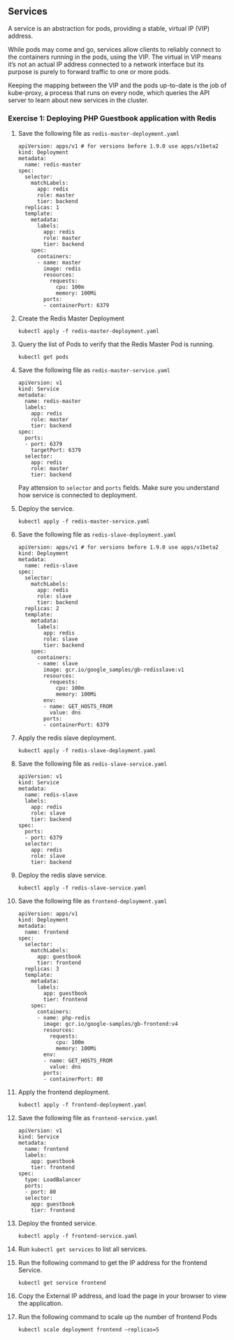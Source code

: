 ## Services

A service is an abstraction for pods, providing a stable, virtual IP (VIP) address.

While pods may come and go, services allow clients to reliably connect to the containers running in the pods, using the VIP. The virtual in VIP means it’s not an actual IP address connected to a network interface but its purpose is purely to forward traffic to one or more pods.

Keeping the mapping between the VIP and the pods up-to-date is the job of kube-proxy, a process that runs on every node, which queries the API server to learn about new services in the cluster.

### Exercise 1: Deploying PHP Guestbook application with Redis

1. Save the following file as `redis-master-deployment.yaml`
    ```
    apiVersion: apps/v1 # for versions before 1.9.0 use apps/v1beta2
    kind: Deployment
    metadata:
      name: redis-master
    spec:
      selector:
        matchLabels:
          app: redis
          role: master
          tier: backend
      replicas: 1
      template:
        metadata:
          labels:
            app: redis
            role: master
            tier: backend
        spec:
          containers:
          - name: master
            image: redis
            resources:
              requests:
                cpu: 100m
                memory: 100Mi
            ports:
            - containerPort: 6379
    ```

1. Create the Redis Master Deployment
    ```
    kubectl apply -f redis-master-deployment.yaml
    ```

1. Query the list of Pods to verify that the Redis Master Pod is running.
    ```
    kubectl get pods
    ```

1. Save the following file as `redis-master-service.yaml` 
    ```
    apiVersion: v1
    kind: Service
    metadata:
      name: redis-master
      labels:
        app: redis
        role: master
        tier: backend
    spec:
      ports:
      - port: 6379
        targetPort: 6379
      selector:
        app: redis
        role: master
        tier: backend
    ```
    Pay attension to `selector` and `ports` fields. Make sure you understand how service is connected to deployment. 

1. Deploy the service.
    ```
    kubectl apply -f redis-master-service.yaml
    ```

1. Save the following file as `redis-slave-deployment.yaml`
    ```
    apiVersion: apps/v1 # for versions before 1.9.0 use apps/v1beta2
    kind: Deployment
    metadata:
      name: redis-slave
    spec:
      selector:
        matchLabels:
          app: redis
          role: slave
          tier: backend
      replicas: 2
      template:
        metadata:
          labels:
            app: redis
            role: slave
            tier: backend
        spec:
          containers:
          - name: slave
            image: gcr.io/google_samples/gb-redisslave:v1
            resources:
              requests:
                cpu: 100m
                memory: 100Mi
            env:
            - name: GET_HOSTS_FROM
              value: dns
            ports:
            - containerPort: 6379
    ```

1. Apply the redis slave deployment.
    ```
    kubectl apply -f redis-slave-deployment.yaml
    ```

1. Save the following file as `redis-slave-service.yaml`
    ```
    apiVersion: v1
    kind: Service
    metadata:
      name: redis-slave
      labels:
        app: redis
        role: slave
        tier: backend
    spec:
      ports:
      - port: 6379
      selector:
        app: redis
        role: slave
        tier: backend
    ```

1. Deploy the redis slave service.
    ```
    kubectl apply -f redis-slave-service.yaml
    ``` 

1. Save the following file as `frontend-deployment.yaml`
    ```
    apiVersion: apps/v1 
    kind: Deployment
    metadata:
      name: frontend
    spec:
      selector:
        matchLabels:
          app: guestbook
          tier: frontend
      replicas: 3
      template:
        metadata:
          labels:
            app: guestbook
            tier: frontend
        spec:
          containers:
          - name: php-redis
            image: gcr.io/google-samples/gb-frontend:v4
            resources:
              requests:
                cpu: 100m
                memory: 100Mi
            env:
            - name: GET_HOSTS_FROM
              value: dns
            ports:
            - containerPort: 80
    ```

1. Apply the frontend deployment. 
    ```
    kubectl apply -f frontend-deployment.yaml
    ```

1. Save the following file as `frontend-service.yaml`
    ```
    apiVersion: v1
    kind: Service
    metadata:
      name: frontend
      labels:
        app: guestbook
        tier: frontend
    spec:
      type: LoadBalancer
      ports:
      - port: 80
      selector:
        app: guestbook
        tier: frontend
    ```

1. Deploy the fronted service.
    ```
    kubectl apply -f frontend-service.yaml

    ```

1. Run `kubectl get services` to list all services.

1. Run the following command to get the IP address for the frontend Service.
    ```
    kubectl get service frontend
    ```

1. Copy the External IP address, and load the page in your browser to view the application.

1. Run the following command to scale up the number of frontend Pods
    ```
    kubectl scale deployment frontend –replicas=5

    ```


